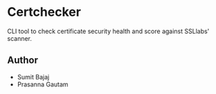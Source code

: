 # Certchecker

CLI tool to check certificate security health and score against SSLlabs' scanner.

## Author

- Sumit Bajaj
- Prasanna Gautam
